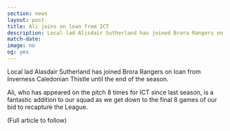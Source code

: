```yaml
---
section: news
layout: post
title: Ali joins on loan from ICT
description: Local lad Alisdair Sutherland has joined Brora Rangers on loan from Inverness Caledonian Thistle until the end of the season
match-date:
image: no
og: yes
---
```

Local lad Alasdair Sutherland has joined Brora Rangers on loan from Inverness Caledonian Thistle until the end of the season.

Ali, who has appeared on the pitch 8 times for ICT since last season, is a fantastic addition to our squad as we get down to the final 8 games of our bid to recapture the League.

(Full article to follow)